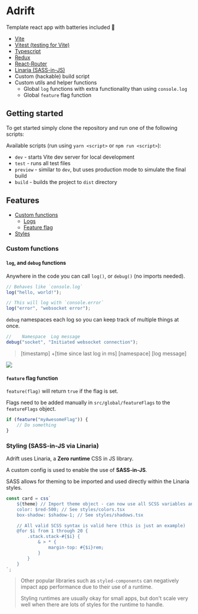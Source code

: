 # Adrift

Template react app with batteries included 🔋

-   [Vite](https://vitejs.dev)
-   [Vitest (testing for Vite)](https://vitest.dev/)
-   [Typescript](https://www.typescriptlang.org)
-   [Redux](https://redux.js.org)
-   [React-Router](https://reactrouter.com)
-   [Linaria (SASS-in-JS)](https://github.com/callstack/linaria)
-   Custom (hackable) build script
-   Custom utils and helper functions
    -   Global `log` functions with extra functionality than using `console.log`
    -   Global `feature` flag function

## Getting started

To get started simply clone the repository and run one of the following scripts:

Available scripts (run using `yarn <script>` or `npm run <script>`):

-   `dev` - starts Vite dev server for local development
-   `test` - runs all test files
-   `preview` - similar to `dev`, but uses production mode to simulate the final build
-   `build` - builds the project to `dist` directory

## Features

-   [Custom functions](#custom-functions)
    -   [Logs](#log-and-debug-functions)
    -   [Feature flag](#feature-flag-function)
-   [Styles](#styling-sass-in-js-via-linaria)

### Custom functions

#### `log`, and `debug` functions

Anywhere in the code you can call `log()`, or `debug()` (no imports needed).

```js
// Behaves like `console.log`
log("hello, world!");

// This will log with `console.error`
log("error", "websocket error");
```

`debug` namespaces each log so you can keep track of multiple things at once.

```js
//    Namespace  Log message
debug("socket", "Initiated websocket connection");
```

> [timestamp] +[time since last log in ms] [namespace] [log message]

![](https://i.imgur.com/VlkNmdi.png)

#### `feature` flag function

`feature(flag)` will return `true` if the flag is set.

Flags need to be added manually in `src/global/featureFlags` to the `featureFlags` object.

```js
if (feature("myAwesomeFlag")) {
	// Do something
}
```

### Styling (SASS-in-JS via Linaria)

Adrift uses Linaria, a **Zero runtime** CSS in JS library.

A custom config is used to enable the use of **SASS-in-JS**.

SASS allows for theming to be imported and used directly within the Linaria styles.

```js
const card = css`
	${theme} // Import theme object - can now use all SCSS variables and mixins set in styles/theme.ts
	color: $red-500; // See styles/colors.tsx
	box-shadow: $shadow-1; // See styles/shadows.tsx

	// All valid SCSS syntax is valid here (this is just an example)
	@for $i from 1 through 20 {
		.stack.stack-#{$i} {
			& > * {
				margin-top: #{$i}rem;
			}
		}
	}
`;
```

> Other popular libraries such as `styled-components` can negatively impact app performance due to their use of a runtime.
>
> Styling runtimes are usually okay for small apps, but don't scale very well when there are lots of styles for the runtime to handle.
